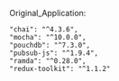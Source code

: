 Original\_Application:

    "chai": "^4.3.6",
    "mocha": "^10.0.0",
    "pouchdb": "^7.3.0",
    "pubsub-js": "^1.9.4",
    "ramda": "^0.28.0",
    "redux-toolkit": "^1.1.2"


